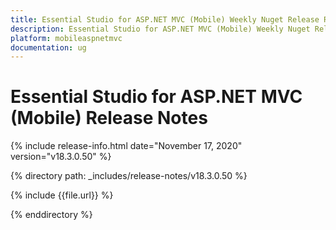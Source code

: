 ```yaml
---
title: Essential Studio for ASP.NET MVC (Mobile) Weekly Nuget Release Release Notes  
description: Essential Studio for ASP.NET MVC (Mobile) Weekly Nuget Release Release Notes  
platform: mobileaspnetmvc
documentation: ug
---
```


# Essential Studio for ASP.NET MVC (Mobile)  Release Notes  

{% include release-info.html date="November 17, 2020"  version="v18.3.0.50" %} 


{% directory path: _includes/release-notes/v18.3.0.50 %}

{% include {{file.url}} %}

{% enddirectory %}
